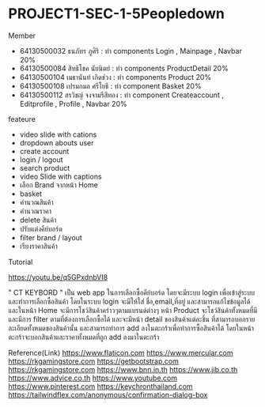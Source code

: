 # PROJECT1-SEC-1-5Peopledown
Member
- 64130500032 ธนภัทร ภูศิริ : ทำ components Login , Mainpage , Navbar 20%
- 64130500084 สิทธิโชค นัยนิตย์ : ทำ components ProductDetail 20%
- 64130500104 เมธานันท์ เกิดช่วง : ทำ components Product 20%
- 64130500108 เปรมกมล ศรีโยธี : ทำ component Basket 20%
- 64130500112 สรวิชญ์ จงจามรีสีทอง : ทำ component Createaccount , Editprofile , Profile , Navbar 20%


feateure
- video slide with cations
- dropdown abouts user
- create account
- login / logout
- search product
- video Slide with captions
- เลือก Brand จากหน้า Home 
- basket
- คำนวณสินค้า
- คำนวณราคา
- delete สินค้า
- ปรับแต่งคีย์บอร์ด
- filter brand / layout
- เรียงราคาสินค้า

Tutorial

https://youtu.be/q5GPxdnbVI8

" CT KEYBORD "
เป็น web app ในการเลือกซื้อคีย์บอร์ด โดยจะมีระบบ login เพื่อเข้าสู่ระบบและทำการเลือกซื้อสินค้า โดยในระบบ login จะมีให้ใส่ ชื่อ,email,ที่อยู่ และสามารถแก้ไขข้อมูลได้ และในหน้า Home จะมีการโชว์สินค้าคร่าวๆตามแบรนด์ต่างๆ หน้า Product จะโชว์สินค้าทั้งหมดที่มีและมีการ filter ตามที่ต้องการเลือกซื้อได้ และจะมีหน้า detail ของสินค้าแต่ละชิ้น ที่สามารถบอกรายละเอียดทั้งหมดของสินค้านั้น และสามารถทำการ add ลงในตะกร้าเพื่อทำการซื้อสินค้าได้ โดยในหน้าตะกร้าจะบอกสินค้าและราคาทั้งหมดที่ถูก add ลงมาในตะกร้า

Reference(Link)
https://www.flaticon.com
https://www.mercular.com
https://rkgamingstore.com
https://getbootstrap.com
https://rkgamingstore.com
https://www.bnn.in.th
https://www.jib.co.th
https://www.advice.co.th
https://www.youtube.com
https://www.pinterest.com
https://keychronthailand.com
https://tailwindflex.com/anonymous/confirmation-dialog-box












